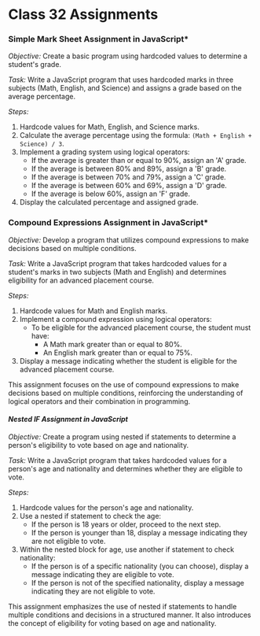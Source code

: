 # Class 32 Assignments

### Simple Mark Sheet Assignment in JavaScript*

*Objective:* Create a basic program using hardcoded values to determine a student's grade.

*Task:*
Write a JavaScript program that uses hardcoded marks in three subjects (Math, English, and Science) and assigns a grade based on the average percentage.

*Steps:*
1. Hardcode values for Math, English, and Science marks.
2. Calculate the average percentage using the formula: `(Math + English + Science) / 3`.
3. Implement a grading system using logical operators:
   - If the average is greater than or equal to 90%, assign an 'A' grade.
   - If the average is between 80% and 89%, assign a 'B' grade.
   - If the average is between 70% and 79%, assign a 'C' grade.
   - If the average is between 60% and 69%, assign a 'D' grade.
   - If the average is below 60%, assign an 'F' grade.
4. Display the calculated percentage and assigned grade.



### Compound Expressions Assignment in JavaScript*

*Objective:* Develop a program that utilizes compound expressions to make decisions based on multiple conditions.

*Task:*
Write a JavaScript program that takes hardcoded values for a student's marks in two subjects (Math and English) and determines eligibility for an advanced placement course.

*Steps:*
1. Hardcode values for Math and English marks.
2. Implement a compound expression using logical operators:
   - To be eligible for the advanced placement course, the student must have:
     - A Math mark greater than or equal to 80%.
     - An English mark greater than or equal to 75%.
3. Display a message indicating whether the student is eligible for the advanced placement course.

This assignment focuses on the use of compound expressions to make decisions based on multiple conditions, reinforcing the understanding of logical operators and their combination in programming.

#### *Nested IF Assignment in JavaScript*

*Objective:* Create a program using nested if statements to determine a person's eligibility to vote based on age and nationality.

*Task:*
Write a JavaScript program that takes hardcoded values for a person's age and nationality and determines whether they are eligible to vote.

*Steps:*
1. Hardcode values for the person's age and nationality.
2. Use a nested if statement to check the age:
   - If the person is 18 years or older, proceed to the next step.
   - If the person is younger than 18, display a message indicating they are not eligible to vote.
3. Within the nested block for age, use another if statement to check nationality:
   - If the person is of a specific nationality (you can choose), display a message indicating they are eligible to vote.
   - If the person is not of the specified nationality, display a message indicating they are not eligible to vote.

This assignment emphasizes the use of nested if statements to handle multiple conditions and decisions in a structured manner. It also introduces the concept of eligibility for voting based on age and nationality.